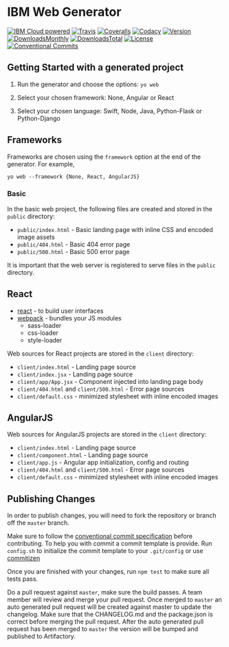 # IBM Web Generator 


[![IBM Cloud powered][img-ibmcloud-powered]][url-cloud]
[![Travis][img-travis-master]][url-travis-master]
[![Coveralls][img-coveralls-master]][url-coveralls-master]
[![Codacy][img-codacy]][url-codacy]
[![Version][img-version]][url-npm]
[![DownloadsMonthly][img-npm-downloads-monthly]][url-npm]
[![DownloadsTotal][img-npm-downloads-total]][url-npm]
[![License][img-license]][url-npm]
[![Conventional Commits](https://img.shields.io/badge/Conventional%20Commits-1.0.0-yellow.svg)](https://conventionalcommits.org)

[img-ibmcloud-powered]: https://img.shields.io/badge/IBM%20Cloud-powered-blue.svg
[url-cloud]: http://bluemix.net

[url-npm]: https://www.npmjs.com/package/generator-ibm-web
[img-license]: https://img.shields.io/npm/l/generator-ibm-web.svg
[img-version]: https://img.shields.io/npm/v/generator-ibm-web.svg
[img-npm-downloads-monthly]: https://img.shields.io/npm/dm/generator-ibm-web.svg
[img-npm-downloads-total]: https://img.shields.io/npm/dt/generator-ibm-web.svg

[img-travis-master]: https://travis-ci.org/ibm-developer/generator-ibm-web.svg?branch=master
[url-travis-master]: https://travis-ci.org/ibm-developer/generator-ibm-web/branches

[img-coveralls-master]: https://coveralls.io/repos/github/ibm-developer/generator-ibm-web/badge.svg
[url-coveralls-master]: https://coveralls.io/github/ibm-developer/generator-ibm-web


[img-codacy]: https://api.codacy.com/project/badge/Grade/de3305c225024fe5b551d9f8fee3b587?branch=master
[url-codacy]: https://www.codacy.com/app/ibm-developer/generator-ibm-web



## Getting Started with a generated project

1. Run the generator and choose the options:
  `yo web`

1. Select your chosen framework: None, Angular or React

1. Select your chosen language: Swift, Node, Java, Python-Flask or Python-Django

## Frameworks

Frameworks are chosen using the `framework` option at the end of the generator. For example,

```
yo web --framework {None, React, AngularJS}
```

### Basic

In the basic web project, the following files are created and stored in the `public` directory:

- `public/index.html` - Basic landing page with inline CSS and encoded image assets
- `public/404.html` - Basic 404 error page
- `public/500.html` - Basic 500 error page

It is important that the web server is registered to serve files in the `public` directory.

## React

- [react](https://facebook.github.io/react/) - to build user interfaces
- [webpack](https://webpack.github.io/) - bundles your JS modules
  - sass-loader 
  - css-loader
  - style-loader

Web sources for React projects are stored in the `client` directory:

- `client/index.html` - Landing page source
- `client/index.jsx` - Landing page source
- `client/app/App.jsx` - Component injected into landing page body
- `client/404.html` and `client/500.html` - Error page sources
- `client/default.css` - minimized stylesheet with inline encoded images

## AngularJS

Web sources for AngularJS projects are stored in the `client` directory:

- `client/index.html` - Landing page source 
- `client/component.html` - Landing page source
- `client/app.js` - Angular app initialization, config and routing
- `client/404.html` and `client/500.html` - Error page sources
- `client/default.css` - minimized stylesheet with inline encoded images



## Publishing Changes

In order to publish changes, you will need to fork the repository or branch off the `master` branch.

Make sure to follow the [conventional commit specification](https://conventionalcommits.org/) before contributing. To help you with commit a commit template is provide. Run `config.sh` to initialize the commit template to your `.git/config` or use [commitizen](https://www.npmjs.com/package/commitizen)

Once you are finished with your changes, run `npm test` to make sure all tests pass.

Do a pull request against `master`, make sure the build passes. A team member will review and merge your pull request.
Once merged to `master` an auto generated pull request will be created against master to update the changelog. Make sure that the CHANGELOG.md and the package.json is correct before merging the pull request. After the auto generated pull request has been merged to `master` the version will be bumped and published to Artifactory.